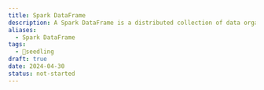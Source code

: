 ```yaml
---
title: Spark DataFrame
description: A Spark DataFrame is a distributed collection of data organized into named columns, similar to a table in a relational database or a data frame in R or Python's pandas library.
aliases:
  - Spark DataFrame
tags:
  - 🌱seedling
draft: true
date: 2024-04-30
status: not-started
---
```

